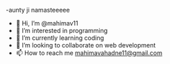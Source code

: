 -aunty ji namasteeeee
-   👋 Hi, I’m @mahimav11
- 👀 I’m interested in programming
- 🌱 I’m currently learning coding
- 💞️ I’m looking to collaborate on web development
- 📫 How to reach me mahimavahadne11@gmail.com

<!---
mahimav11/mahimav11 is a ✨ special ✨ repository because its `README.md` (this file) appears on your GitHub profile.
You can click the Preview link to take a look at your changes.
--->

